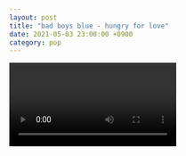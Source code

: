 ```yaml
---
layout: post
title: "bad boys blue - hungry for love"
date: 2021-05-03 23:00:00 +0900
category: pop
---
```


<div class="video-container">
    <video id="player" class="video-js vjs-default-skin vjs-big-play-centered" data-json="/public/json/pop/bad boys blue - hungry for love.json"></video>
</div>

```
```
